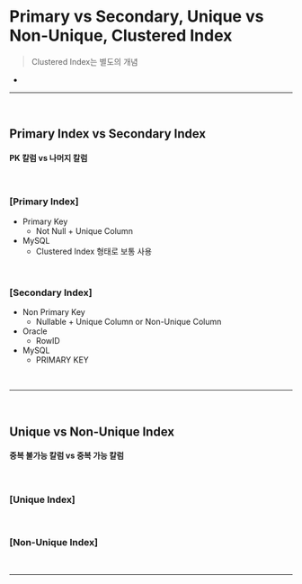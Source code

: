 # Primary vs Secondary, Unique vs Non-Unique, Clustered Index
> Clustered Index는 별도의 개념
* 

<hr>
<br>

## Primary Index vs Secondary Index
#### PK 칼럼 vs 나머지 칼럼

<br>

### [Primary Index]
* Primary Key
  * Not Null + Unique Column
* MySQL
  * Clustered Index 형태로 보통 사용

<br>

### [Secondary Index]
* Non Primary Key
  * Nullable + Unique Column or Non-Unique Column
* Oracle
  * RowID
* MySQL
  * PRIMARY KEY


<br>
<hr>
<br>

## Unique vs Non-Unique Index
#### 중복 불가능 칼럼 vs 중복 가능 칼럼

<br>

### [Unique Index]

<br>

### [Non-Unique Index]

<br>
<hr>
<br>
